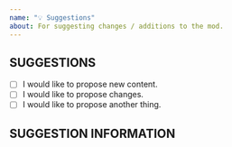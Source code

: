 ```yaml
---
name: "💡 Suggestions"
about: For suggesting changes / additions to the mod.
---
```

<!-- Thank you for filing a feature request. Please be make sure to fill out the required information specified in the template. -->
<!-- Do not delete the template, failure to fill in the template will result in the issue being marked "invalid" -->
<!-- Also be sure to include a appropriate title for your issue!
<!-->
<!-- SUGGESTIONS - Please check the fitting checkboxes.
<!-- To tick the checkboxes replace the "[ ]" with "[x]". -->
## SUGGESTIONS
- [ ] I would like to propose new content.
- [ ] I would like to propose changes.
- [ ] I would like to propose another thing.

<!-- SUGGESTIONS INFORMATION - Please explain what you want changed/added and why. -->
## SUGGESTION INFORMATION


